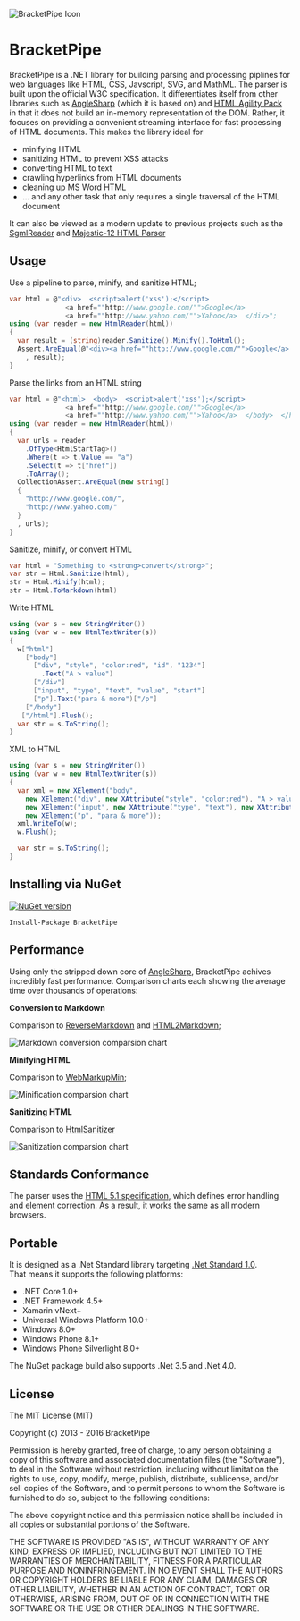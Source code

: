 ![BracketPipe Icon](https://raw.githubusercontent.com/erdomke/BracketPipe/master/icon.png)

# BracketPipe

BracketPipe is a .NET library for building parsing and processing piplines for web languages like HTML, CSS, Javscript, SVG, and MathML. The parser is built upon the official W3C specification.  It differentiates itself from other libraries such as [AngleSharp](https://github.com/AngleSharp/AngleSharp) (which it is based on) and [HTML Agility Pack](http://htmlagilitypack.codeplex.com/) in that it does not build an in-memory representation of the DOM.  Rather, it focuses on providing a convenient streaming interface for fast processing of HTML documents.  This makes the library ideal for 

* minifying HTML
* sanitizing HTML to prevent XSS attacks
* converting HTML to text
* crawling hyperlinks from HTML documents
* cleaning up MS Word HTML
* ... and any other task that only requires a single traversal of the HTML document

It can also be viewed as a modern update to previous projects such as the [SgmlReader](https://github.com/MindTouch/SGMLReader) and [Majestic-12 HTML Parser](http://www.majestic12.co.uk/projects/html_parser.php)

## Usage

Use a pipeline to parse, minify, and sanitize HTML;

```csharp
var html = @"<div>  <script>alert('xss');</script>
              <a href=""http://www.google.com/"">Google</a>
              <a href=""http://www.yahoo.com/"">Yahoo</a>  </div>";
using (var reader = new HtmlReader(html))
{
  var result = (string)reader.Sanitize().Minify().ToHtml();
  Assert.AreEqual(@"<div><a href=""http://www.google.com/"">Google</a> <a href=""http://www.yahoo.com/"">Yahoo</a></div>"
    , result);
}
```

Parse the links from an HTML string

```csharp
var html = @"<html>  <body>  <script>alert('xss');</script>
              <a href=""http://www.google.com/"">Google</a>
              <a href=""http://www.yahoo.com/"">Yahoo</a>  </body>  </html>";
using (var reader = new HtmlReader(html))
{
  var urls = reader
    .OfType<HtmlStartTag>()
    .Where(t => t.Value == "a")
    .Select(t => t["href"])
    .ToArray();
  CollectionAssert.AreEqual(new string[]
  {
    "http://www.google.com/",
    "http://www.yahoo.com/"
  }
  , urls);
}
```

Sanitize, minify, or convert HTML

```csharp
var html = "Something to <strong>convert</strong>";
var str = Html.Sanitize(html);
str = Html.Minify(html);
str = Html.ToMarkdown(html)
```

Write HTML

```csharp
using (var s = new StringWriter())
using (var w = new HtmlTextWriter(s))
{
  w["html"]
    ["body"]
      ["div", "style", "color:red", "id", "1234"]
        .Text("A > value")
      ["/div"]
      ["input", "type", "text", "value", "start"]
      ["p"].Text("para & more")["/p"]
    ["/body"]
   ["/html"].Flush();
  var str = s.ToString();
}
```

XML to HTML

```csharp
using (var s = new StringWriter())
using (var w = new HtmlTextWriter(s))
{
  var xml = new XElement("body",
    new XElement("div", new XAttribute("style", "color:red"), "A > value"),
    new XElement("input", new XAttribute("type", "text"), new XAttribute("value", "start")),
    new XElement("p", "para & more"));
  xml.WriteTo(w);
  w.Flush();

  var str = s.ToString();
}
```

## Installing via NuGet

[![NuGet version](https://badge.fury.io/nu/BracketPipe.svg)](https://www.nuget.org/packages/BracketPipe)

    Install-Package BracketPipe

## Performance

Using only the stripped down core of [AngleSharp](https://github.com/AngleSharp/AngleSharp), BracketPipe
achives incredibly fast performance.  Comparison charts each showing the average time over thousands of operations:

**Conversion to Markdown**

Comparison to [ReverseMarkdown](https://github.com/mysticmind/reversemarkdown-net/) and [HTML2Markdown](https://github.com/baynezy/Html2Markdown/);

![Markdown conversion comparsion chart](http://chart.googleapis.com/chart?cht=bhg&chs=400x120&chd=t:1203.8,1148.8,5255.2&chds=0,5300&chxl=1:|Html2Markdown(5255ms)|ReverseMarkdown(1149ms)|BracketPipe(1204ms)&chxt=x,y&chxr=0,0,5300&chco=a347bb)

**Minifying HTML**

Comparison to [WebMarkupMin](https://github.com/Taritsyn/WebMarkupMin);

![Minification comparsion chart](http://chart.googleapis.com/chart?cht=bhg&chs=400x80&chd=t:853.3,1203&chds=0,1300&chxl=1:|WebMarkupMin(1203ms)|BracketPipe(853ms)&chxt=x,y&chxr=0,0,1300&chco=a347bb)

**Sanitizing HTML**

Comparison to [HtmlSanitizer](https://github.com/mganss/HtmlSanitizer)

![Sanitization comparsion chart](http://chart.googleapis.com/chart?cht=bhg&chs=400x80&chd=t:410.8,1983.6&chds=0,2000&chxl=1:|HtmlSanitizer(1983ms)|BracketPipe(410ms)&chxt=x,y&chxr=0,0,2000&chco=a347bb)

## Standards Conformance

The parser uses the [HTML 5.1 specification](https://dev.w3.org/html5/spec-preview/tokenization.html), which defines error handling and element correction.  As 
a result, it works the same as all modern browsers.

## Portable

It is designed as a .Net Standard library targeting [.Net Standard 1.0](https://docs.microsoft.com/en-us/dotnet/articles/standard/library).  
That means it supports the following platforms:

* .NET Core 1.0+
* .NET Framework 4.5+
* Xamarin vNext+
* Universal Windows Platform 10.0+
* Windows 8.0+
* Windows Phone 8.1+
* Windows Phone Silverlight 8.0+

The NuGet package build also supports .Net 3.5 and .Net 4.0.

## License

The MIT License (MIT)

Copyright (c) 2013 - 2016 BracketPipe

Permission is hereby granted, free of charge, to any person obtaining a copy of this software and associated documentation files (the "Software"), to deal in the Software without restriction, including without limitation the rights to use, copy, modify, merge, publish, distribute, sublicense, and/or sell copies of the Software, and to permit persons to whom the Software is furnished to do so, subject to the following conditions:

The above copyright notice and this permission notice shall be included in all copies or substantial portions of the Software.

THE SOFTWARE IS PROVIDED "AS IS", WITHOUT WARRANTY OF ANY KIND, EXPRESS OR IMPLIED, INCLUDING BUT NOT LIMITED TO THE WARRANTIES OF MERCHANTABILITY, FITNESS FOR A PARTICULAR PURPOSE AND NONINFRINGEMENT. IN NO EVENT SHALL THE AUTHORS OR COPYRIGHT HOLDERS BE LIABLE FOR ANY CLAIM, DAMAGES OR OTHER LIABILITY, WHETHER IN AN ACTION OF CONTRACT, TORT OR OTHERWISE, ARISING FROM, OUT OF OR IN CONNECTION WITH THE SOFTWARE OR THE USE OR OTHER DEALINGS IN THE SOFTWARE.
